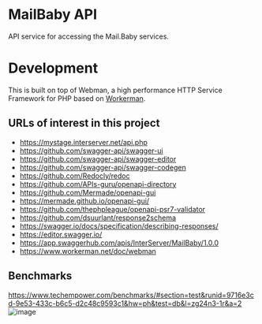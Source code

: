 # MailBaby API

API service for accessing the Mail.Baby services.

# Development

This is built on top of Webman, a high performance HTTP Service Framework for PHP based on [Workerman](https://github.com/walkor/workerman).

## URLs of interest in this project

* https://mystage.interserver.net/api.php
* https://github.com/swagger-api/swagger-ui
* https://github.com/swagger-api/swagger-editor
* https://github.com/swagger-api/swagger-codegen
* https://github.com/Redocly/redoc
* https://github.com/APIs-guru/openapi-directory
* https://github.com/Mermade/openapi-gui
* https://mermade.github.io/openapi-gui/
* https://github.com/thephpleague/openapi-psr7-validator
* https://github.com/dsuurlant/response2schema
* https://swagger.io/docs/specification/describing-responses/
* https://editor.swagger.io/
* https://app.swaggerhub.com/apis/InterServer/MailBaby/1.0.0
* https://www.workerman.net/doc/webman

## Benchmarks
https://www.techempower.com/benchmarks/#section=test&runid=9716e3cd-9e53-433c-b6c5-d2c48c9593c1&hw=ph&test=db&l=zg24n3-1r&a=2
![image](https://user-images.githubusercontent.com/6073368/96447814-120fc980-1245-11eb-938d-6ea408716c72.png)
